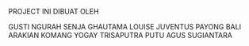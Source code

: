 PROJECT INI DIBUAT OLEH
<tr>
	<td>
<a>GUSTI NGURAH SENJA GHAUTAMA</a>
	</td>	
	<td>
<a>LOUISE JUVENTUS PAYONG BALI ARAKIAN</a>
 </td>
	<td>		
<a>KOMANG YOGAY TRISAPUTRA</a>
	</td>
	<td>
<a>PUTU AGUS SUGIANTARA</a>
	</td>
</tr>



